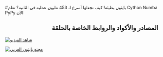 #بايثون بطيئة! كيف تجعلها أسرع لـ 453 مليون عملية في الثانية؟ تعلم Cython Numba PyPy  الآن
 

<h2 align="right">المصادر والأكواد والروابط الخاصة بالحلقة </h2>

[![شاهد الفيديو](https://user-images.githubusercontent.com/59394442/96184433-63137b00-0f30-11eb-8411-5c5bacc7c0ed.png)](https://www.youtube.com/watch?v=7jRZSlQCSjc)

[![مجتع بايثون العربي](https://images.milled.com/2019-12-19/3pGli9s5cCGeONOJ/uM1ZG0_8Y8E8.gif)](https://www.youtube.com/channel/UC9ocsRoOwj9tkAQNfUt8ZJg?sub_confirmation=1)
